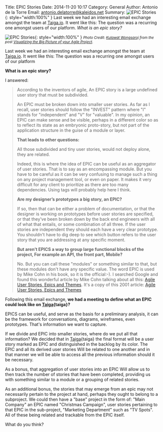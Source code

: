 Title: EPIC Stories
Date: 2014-11-20 10:17
Category: General
Author: Antonio de la Torre
Email: antonio.delatorre@kaleidos.net
Summary: ![EPIC Stories](/images/2014-11-20_epic-stories/epic_stories.png){: style="width:100%" } Last week we had an interesting email exchange amongst the team at [Taiga.io](https://taiga.io "Taiga.io"). It went like this: The question was a recurring one amongst users of our platform. *What is an epic story?*

![EPIC Stories]({filename}/images/2014-11-20_epic-stories/epic_stories.png){: style="width:100%" }
<small> _Photo Credit: [Kulawat Wongsaroj][photo-author] from the post [Visualizing the Big Picture of your Agile
Project][photo-post]._</small>

Last week we had an interesting email exchange amongst the team at [Taiga.io][taiga]. It went like this: The
question was a recurring one amongst users of our platform

**What is an epic story?**

I answered:

> According to the inventors of agile, An EPIC story is a large undefined user story that must be subdivided.
>
> An EPIC must be broken down into smaller user stories. As far as I recall, user stories should follow the
> "INVEST" pattern where "I" stands for "independent" and "V" for "valuable". In my opinion, an EPIC can make
> sense and be visible, perhaps in a different color so as to reflect its state as an embryonic proto-story,
> but not part of the application structure in the guise of a module or layer.
>
> **That leads to other questions:**
>
> All those subdivided and tiny user stories, would not deploy alone, they are related.
>
> Indeed, this is where the idea of EPIC can be useful as an aggregator of user stories. That is to say as
> an encompassing module. But you have to be careful as it can be very confusing to manage such a thing on
> any project management tool, or even on paper. It makes it very difficult for any client to prioritize as
> there are too many dependencies. Using tags will probably help here I think.
>
> **Are my designer’s prototypes a big story, an EPIC?**
>
> If so, then that can be either a problem of documentation, or that the designer is working on prototypes
> before user stories are specified, or that they’ve been broken down by the back end engineers with all of
> what that entails, or some combination of all three. If the user stories are independent they should each
> have a very clear prototype. You shouldn't have to dig deep to see which button refers to the user story
> that you are addressing at any specific moment.
>
> **But aren’t EPICS a way to group large functional blocks of the project, For example an API, the front part,
> Mobile?**
>
> No. But you can call these "modules" or something similar to that, but these modules don't have any specific
> value. The word EPIC is used by Mike Cohn in his book, so it is the official:-). I searched Google and found
> this wonderful article by Mike Cohn talking about all this:
> [Agile User Stories, Epics and Themes](https://www.scrumalliance.org/community/spotlight/mike-cohn/march-2014/agile-user-stories-epics-and-themes "Agile User Stories, Epics and Themes"). It's a copy of this 2001 article:
> [Agile User Stories, Epics and Themes](http://www.mountaingoatsoftware.com/blog/stories-epics-and-themes "User Stories, Epics and Themes")

Following this email exchange, **we had a meeting to define what an EPIC could look like on [Taiga]{taiga}?**

EPICS can be useful, and serve as the basis for a preliminary analysis, it can be the framework for conversations,
diagrams, wireframes, even prototypes. That's information we want to capture.

If we divide and EPIC into smaller stories, where do we put all that information? We decided that in
[Taiga]{taiga} the final format will be a user story marked as EPIC and distinguished in the backlog by its
color. The EPIC and all its derived user stories Will be related to one another and in that manner we will be
able to access all the previous information should it be necessary.

As a bonus, that aggregation of user stories into an EPIC Will allow us to then track the number of stories that
have been completed, providing us with something similar to a module or a grouping of related stories.

As an additional bonus, the stories that may emerge from an epic may not necessarily pertain to the project at
hand, perhaps they ought to belong to a subproject. We could then have a "base" project in the form of: "Main
Company" an EPIC named "Christmas Campaign", user stories pertaining to that EPIC in the sub-project, "Marketing
Department" such as "TV Spots". All of these being related and trackable from the EPIC itself.

What do you think?


[photo-author]: http://www.infoq.com/author/Kulawat-Wongsaroj "Kulawat Wongsaroj"
[photo-post]: http://www.infoq.com/articles/visualize-big-picture-agile "Visualizing the Big Picture of your Agile Project"
[taiga]: https://taiga.io "Taiga.io"
